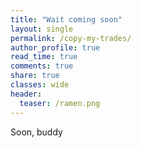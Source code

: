 ```yaml
---
title: "Wait coming soon"
layout: single
permalink: /copy-my-trades/
author_profile: true
read_time: true
comments: true
share: true
classes: wide
header:
  teaser: /ramen.png
---
```


Soon, buddy
